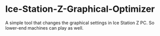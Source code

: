 # Ice-Station-Z-Graphical-Optimizer
A simple tool that changes the graphical settings in Ice Station Z PC. So lower-end machines can play as well.
